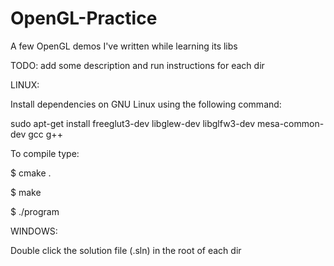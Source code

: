 # OpenGL-Practice

A few OpenGL demos I've written while learning its libs

TODO: add some description and run instructions for each dir

LINUX:

Install dependencies on GNU Linux using the following command:

sudo apt-get install freeglut3-dev libglew-dev libglfw3-dev mesa-common-dev gcc g++

To compile type:

$ cmake .

$ make

$ ./program

WINDOWS:

Double click the solution file (.sln) in the root of each dir
